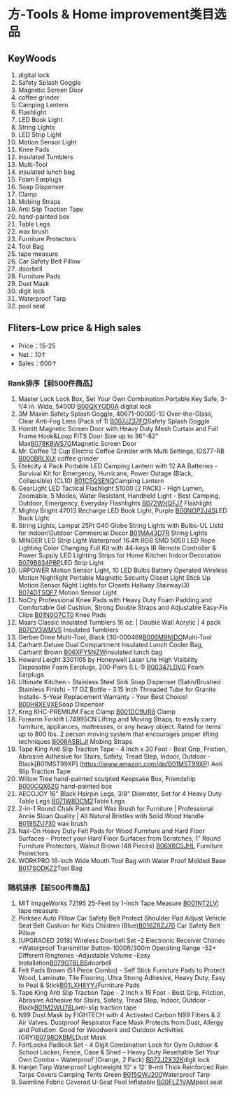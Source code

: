 # 方-Tools & Home improvement类目选品

## KeyWoods
1.  digital lock
2. Safety Splash Goggle
3. Magnetic Screen Door
4.  coffee grinder
5. Camping Lantern
6.  Flashlight
7. LED Book Light
8. String Lights
9. LED Strip Light
10. Motion Sensor Light
11. Knee Pads
12. Insulated Tumblers
13. Multi-Tool
14. insulated lunch bag
15. Foam Earplugs
16. Soap Dispenser
17. Clamp
18. Mobing Straps
19. Anti Slip Traction Tape
20. hand-painted box
21. Table Legs
22. wax brush
23. Furniture Protectors
24. Tool Bag
25. tape measure
26.  Car Safety Belt Pillow
27. doorbell
28. Furniture Pads
29. Dust Mask
30. digit lock
31. Waterproof Tarp
32. pool seat

## Fliters-Low price & High sales
- Price：15-25
- Net：10↑
- Sales：600↑

### Rank排序【前500件商品】

1. Master Lock Lock Box, Set Your Own Combination Portable Key Safe, 3-1/4 in. Wide, 5400D [B00QXYOD0A](https://www.amazon.com/dp/B00QXYOD0A) digital lock
2. 3M Maxim Safety Splash Goggle, 40671-00000-10 Over-the-Glass, Clear Anti-Fog Lens (Pack of 1) [B007JZ37FO](https://www.amazon.com/dp/B007JZ37FO)Safety Splash Goggle
3. Homitt Magnetic Screen Door with Heavy Duty Mesh Curtain and Full Frame Hook&Loop FITS Door Size up to 36"-82" Max[B078KBWS7G](https://www.amazon.com/dp/B078KBWS7G)Magnetic Screen Door 
4. Mr. Coffee 12 Cup Electric Coffee Grinder with Multi Settings, IDS77-RB [B000BRLXUI](https://www.amazon.com/dp/B000BRLXUI) coffee grinder
5. Etekcity 4 Pack Portable LED Camping Lantern with 12 AA Batteries - Survival Kit for Emergency, Hurricane, Power Outage (Black, Collapsible) (CL10) [B01C5QSENQ](https://www.amazon.com/dp/B01C5QSENQ)Camping Lantern
6. GearLight LED Tactical Flashlight S1000 [2 PACK] - High Lumen, Zoomable, 5 Modes, Water Resistant, Handheld Light - Best Camping, Outdoor, Emergency, Everyday Flashlights [B072WHQFJ7](https://www.amazon.com/dp/B072WHQFJ7) Flashlight
7. Mighty Bright 47013 Recharge LED Book Light, Purple [B00NOP2J4S](https://www.amazon.com/dp/B00NOP2J4S)LED Book Light
8. String Lights, Lampat 25Ft G40 Globe String Lights with Bulbs-UL Listd for Indoor/Outdoor Commercial Decor [B01MA43D7R](https://www.amazon.com/dp/B01MA43D7R)  String Lights
9. MINGER LED Strip Light Waterproof 16.4ft RGB SMD 5050 LED Rope Lighting Color Changing Full Kit with 44-keys IR Remote Controller & Power Supply LED Lighting Strips for Home Kitchen Indoor Decoration [B079B834PBP](https://www.amazon.com/dp/B079B834PBP)LED Strip Light
10. URPOWER Motion Sensor Light, 10 LED Bulbs Battery Operated Wireless Motion Nightlight Portable Magnetic Security Closet Light Stick Up Motion Sensor Night Lights for Closets Hallway Stairway(3) [B074DTSQF7](https://www.amazon.com/dp/B074DTSQF7) Motion Sensor Light
11. NoCry Professional Knee Pads with Heavy Duty Foam Padding and Comfortable Gel Cushion, Strong Double Straps and Adjustable Easy-Fix Clips [B01N0O7CT0](https://www.amazon.com/dp/B01N0O7CT0) Knee Pads
12. Maars Classic Insulated Tumblers 16 oz. | Double Wall Acrylic | 4 pack [B07CV3WMVS](https://www.amazon.com/dp/B07CV3WMVS) Insulated Tumblers
13. Gerber Dime Multi-Tool, Black [30-000469[B006M9NIDO](https://www.amazon.com/dp/B006M9NIDO)Multi-Tool
14. Carhartt Deluxe Dual Compartment Insulated Lunch Cooler Bag, Carhartt Brown [B06XFY5NZW](https://www.amazon.com/dp/B06XFY5NZW)insulated lunch bag
15. Howard Leight 3301105 by Honeywell Laser Lite High Visibility Disposable Foam Earplugs, 200-Pairs (LL-1) [B00347LDVG](https://www.amazon.com/dp/B00347LDVG) Foam Earplugs
16. Ultimate Kitchen - Stainless Steel Sink Soap Dispenser (Satin/Brushed Stainless Finish) - 17 OZ Bottle - 3.15 Inch Threaded Tube for Granite Installs- 5-Year Replacement Warranty - Your Best Choice! [B00H8XEVXE](https://www.amazon.com/dp/B00H8XEVXE)Soap Dispenser
17. Kreg KHC-PREMIUM Face Clamp [B001DC9UR8](https://www.amazon.com/dp/B001DC9UR8) Clamp
18. Forearm Forklift L74995CN Lifting and Moving Straps, to easily carry furniture, appliances, mattresses, or any heavy object. Rated for items up to 800 lbs. 2 person moving system that encourages proper lifting techniques [B008ASBLJI](https://www.amazon.com/dp/B008ASBLJI) Mobing Straps
19. Tape King Anti Slip Traction Tape - 4 Inch x 30 Foot - Best Grip, Friction, Abrasive Adhesive for Stairs, Safety, Tread Step, Indoor, Outdoor - Black[B01MST99XP] (https://www.amazon.com/dp/B01MST99XP) Anti Slip Traction Tape
20. Willow Tree hand-painted sculpted Keepsake Box, Friendship [B000CQX62G](https://www.amazon.com/dp/B000CQX62G)  hand-painted box
21. AECOJOY 16" Black Hairpin Legs, 3/8" Diameter, Set for 4 Heavy Duty Table Legs [B071W8DCM2](https://www.amazon.com/dp/B071W8DCM2)Table Legs
22. 2-in-1 Round Chalk Paint and Wax Brush for Furniture | Professional Annie Sloan Quality | All Natural Bristles with Solid Wood Handle [B0195ZU730](https://www.amazon.com/dp/B0195ZU730) wax brush
23. Nail-On Heavy Duty Felt Pads for Wood Furniture and Hard Floor Surfaces – Protect your Hard Floor Surfaces from Scratches, 1” Round Furniture Protectors, Walnut Brown (48 Pieces) [B06X6C5JHL](https://www.amazon.com/dp/B06X6C5JHL) Furniture Protectors
24. WORKPRO 16-inch Wide Mouth Tool Bag with Water Proof Molded Base [B017SODKZ2](https://www.amazon.com/dp/B017SODKZ2)Tool Bag

### 随机排序【前500件商品】

1. MIT ImageWorks 72195 25-Feet by 1-Inch Tape Measure [B001NT2LVI](https://www.amazon.com/dp/B001NT2LVI) tape measure
2. Pinksee Auto Pillow Car Safety Belt Protect Shoulder Pad Adjust Vehicle Seat Belt Cushion for Kids Children (Blue)[B016ZRZJ70](https://www.amazon.com/dp/B016ZRZJ70) Car Safety Belt Pillow
3. [UPGRADED 2018] Wireless Doorbell Set -2 Electronic Receiver Chimes +Waterproof Transmitter Button-1000ft/300m Operating Range -52+ Different Ringtones -Adjustable Volume -Easy Installation[B079GT6LBS](https://www.amazon.com/dp/B079GT6LBS)doorbell
4. Felt Pads Brown (51 Piece Combo) - Self Stick Furniture Pads to Protect Wood, Laminate, Tile Flooring. Ultra Strong Adhesive, Heavy Duty, Easy to Peal & Stick[B01LXH8YYJ](https://www.amazon.com/dp/B01LXH8YYJ)Furniture Pads
5. Tape King Anti Slip Traction Tape - 2 Inch x 15 Foot - Best Grip, Friction, Abrasive Adhesive for Stairs, Safety, Tread Step, Indoor, Outdoor - Black[B01M2WU78L](https://www.amazon.com/dp/B01M2WU78L)anti-slip traction tape
6. N99 Dust Mask by FIGHTECH with 4 Activated Carbon N99 Filters & 2 Air Valves. Dustproof Respirator Face Mask Protects from Dust, Allergy and Pollution. Good for Woodwork and Outdoor Activities (GRY)[B0798DXBML](https://www.amazon.com/dp/B0798DXBML)Dust Mask
7. FortLocks Padlock Set - 4 Digit Combination Lock for Gym Outdoor & School Locker, Fence, Case & Shed – Heavy Duty Resettable Set Your Own Combo – Waterproof (Orange, 2 Pack) [B072J2X32K](https://www.amazon.com/dp/B072J2X32K)digit lock
8. Hanjet Tarp Waterproof Lightweight 10' x 12' 9-mil Thick Reinforced Rain Tarps Covers Camping Tents Green [B015QWJ200](https://www.amazon.com/dp/B015QWJ200)Waterproof Tarp
9. Swimline Fabric Covered U-Seat Pool Inflatable [B00FLZ1VAM](https://www.amazon.com/dp/B00FLZ1VAM)pool seat



